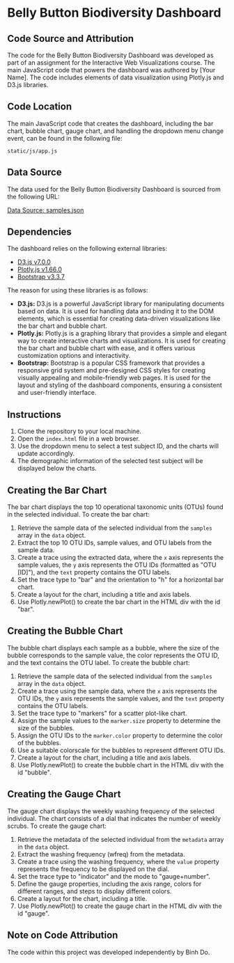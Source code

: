  <h1>Belly Button Biodiversity Dashboard</h1>

  <h2>Code Source and Attribution</h2>
  <p>The code for the Belly Button Biodiversity Dashboard was developed as part of an assignment for the Interactive Web Visualizations course. The main JavaScript code that powers the dashboard was authored by [Your Name]. The code includes elements of data visualization using Plotly.js and D3.js libraries.</p>

  <h2>Code Location</h2>
  <p>The main JavaScript code that creates the dashboard, including the bar chart, bubble chart, gauge chart, and handling the dropdown menu change event, can be found in the following file:</p>
  <p><code>static/js/app.js</code></p>

  <h2>Data Source</h2>
  <p>The data used for the Belly Button Biodiversity Dashboard is sourced from the following URL:</p>
  <p><a href="https://2u-data-curriculum-team.s3.amazonaws.com/dataviz-classroom/v1.1/14-Interactive-Web-Visualizations/02-Homework/samples.json" target="_blank">Data Source: samples.json</a></p>

  <h2>Dependencies</h2>
  <p>The dashboard relies on the following external libraries:</p>
  <ul>
    <li><a href="https://d3js.org/d3.v7.min.js" target="_blank">D3.js v7.0.0</a></li>
    <li><a href="https://cdn.plot.ly/plotly-latest.min.js" target="_blank">Plotly.js v1.66.0</a></li>
    <li><a href="https://maxcdn.bootstrapcdn.com/bootstrap/3.3.7/css/bootstrap.min.css" target="_blank">Bootstrap v3.3.7</a></li>
  </ul>
  <p>The reason for using these libraries is as follows:</p>
  <ul>
    <li><strong>D3.js:</strong> D3.js is a powerful JavaScript library for manipulating documents based on data. It is used for handling data and binding it to the DOM elements, which is essential for creating data-driven visualizations like the bar chart and bubble chart.</li>
    <li><strong>Plotly.js:</strong> Plotly.js is a graphing library that provides a simple and elegant way to create interactive charts and visualizations. It is used for creating the bar chart and bubble chart with ease, and it offers various customization options and interactivity.</li>
    <li><strong>Bootstrap:</strong> Bootstrap is a popular CSS framework that provides a responsive grid system and pre-designed CSS styles for creating visually appealing and mobile-friendly web pages. It is used for the layout and styling of the dashboard components, ensuring a consistent and user-friendly interface.</li>
  </ul>

  <h2>Instructions</h2>
  <ol>
    <li>Clone the repository to your local machine.</li>
    <li>Open the <code>index.html</code> file in a web browser.</li>
    <li>Use the dropdown menu to select a test subject ID, and the charts will update accordingly.</li>
    <li>The demographic information of the selected test subject will be displayed below the charts.</li>
  </ol>

  <h2>Creating the Bar Chart</h2>
  <p>The bar chart displays the top 10 operational taxonomic units (OTUs) found in the selected individual. To create the bar chart:</p>
  <ol>
    <li>Retrieve the sample data of the selected individual from the <code>samples</code> array in the <code>data</code> object.</li>
    <li>Extract the top 10 OTU IDs, sample values, and OTU labels from the sample data.</li>
    <li>Create a trace using the extracted data, where the <code>x</code> axis represents the sample values, the <code>y</code> axis represents the OTU IDs (formatted as "OTU [ID]"), and the <code>text</code> property contains the OTU labels.</li>
    <li>Set the trace type to "bar" and the orientation to "h" for a horizontal bar chart.</li>
    <li>Create a layout for the chart, including a title and axis labels.</li>
    <li>Use Plotly.newPlot() to create the bar chart in the HTML div with the id "bar".</li>
  </ol>

  <h2>Creating the Bubble Chart</h2>
  <p>The bubble chart displays each sample as a bubble, where the size of the bubble corresponds to the sample value, the color represents the OTU ID, and the text contains the OTU label. To create the bubble chart:</p>
  <ol>
    <li>Retrieve the sample data of the selected individual from the <code>samples</code> array in the <code>data</code> object.</li>
    <li>Create a trace using the sample data, where the <code>x</code> axis represents the OTU IDs, the <code>y</code> axis represents the sample values, and the <code>text</code> property contains the OTU labels.</li>
    <li>Set the trace type to "markers" for a scatter plot-like chart.</li>
    <li>Assign the sample values to the <code>marker.size</code> property to determine the size of the bubbles.</li>
    <li>Assign the OTU IDs to the <code>marker.color</code> property to determine the color of the bubbles.</li>
    <li>Use a suitable colorscale for the bubbles to represent different OTU IDs.</li>
    <li>Create a layout for the chart, including a title and axis labels.</li>
    <li>Use Plotly.newPlot() to create the bubble chart in the HTML div with the id "bubble".</li>
  </ol>

  <h2>Creating the Gauge Chart</h2>
  <p>The gauge chart displays the weekly washing frequency of the selected individual. The chart consists of a dial that indicates the number of weekly scrubs. To create the gauge chart:</p>
  <ol>
    <li>Retrieve the metadata of the selected individual from the <code>metadata</code> array in the <code>data</code> object.</li>
    <li>Extract the washing frequency (wfreq) from the metadata.</li>
    <li>Create a trace using the washing frequency, where the <code>value</code> property represents the frequency to be displayed on the dial.</li>
    <li>Set the trace type to "indicator" and the mode to "gauge+number".</li>
    <li>Define the gauge properties, including the axis range, colors for different ranges, and steps to display different colors.</li>
    <li>Create a layout for the chart, including a title.</li>
    <li>Use Plotly.newPlot() to create the gauge chart in the HTML div with the id "gauge".</li>
  </ol>

  <h2>Note on Code Attribution</h2>
  <p>The code within this project was developed independently by Binh Do.</p>

